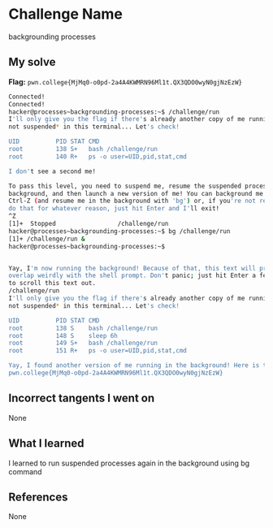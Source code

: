 # Challenge Name
backgrounding processes

## My solve
**Flag:** `pwn.college{MjMq0-o0pd-2a4A4KWMRN96Ml1t.QX3QDO0wyN0gjNzEzW}`

```bash
Connected!
Connected!
hacker@processes~backgrounding-processes:~$ /challenge/run
I'll only give you the flag if there's already another copy of me running *and
not suspended* in this terminal... Let's check!

UID          PID STAT CMD
root         138 S+   bash /challenge/run
root         140 R+   ps -o user=UID,pid,stat,cmd

I don't see a second me!

To pass this level, you need to suspend me, resume the suspended process in the
background, and then launch a new version of me! You can background me with
Ctrl-Z (and resume me in the background with 'bg') or, if you're not ready to
do that for whatever reason, just hit Enter and I'll exit!
^Z
[1]+  Stopped                 /challenge/run
hacker@processes~backgrounding-processes:~$ bg /challenge/run
[1]+ /challenge/run &
hacker@processes~backgrounding-processes:~$


Yay, I'm now running the background! Because of that, this text will probably
overlap weirdly with the shell prompt. Don't panic; just hit Enter a few times
to scroll this text out.
/challenge/run
I'll only give you the flag if there's already another copy of me running *and
not suspended* in this terminal... Let's check!

UID          PID STAT CMD
root         138 S    bash /challenge/run
root         148 S    sleep 6h
root         149 S+   bash /challenge/run
root         151 R+   ps -o user=UID,pid,stat,cmd

Yay, I found another version of me running in the background! Here is the flag:
pwn.college{MjMq0-o0pd-2a4A4KWMRN96Ml1t.QX3QDO0wyN0gjNzEzW}
```
## Incorrect tangents I went on
None

## What I learned
I learned to run suspended processes again in the background using bg command

## References 
None
